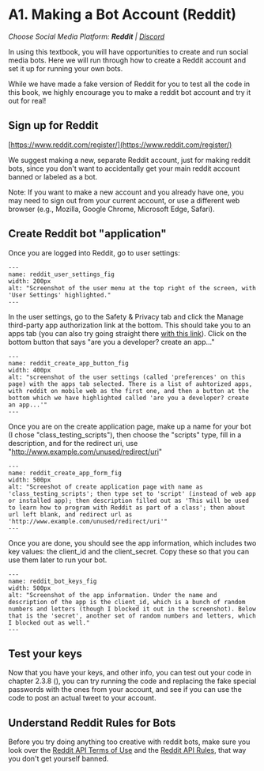 # A1. Making a Bot Account (Reddit)
_Choose Social Media Platform: __Reddit__ | <a href='../../discord/appendix/making_bot_account.html'>Discord</a>_




In using this textbook, you will have opportunities to create and run social media bots. Here we will run through how to create a Reddit account and set it up for running your own bots.

While we have made a fake version of Reddit for you to test all the code in this book, we highly encourage you to make a reddit bot account and try it out for real!

## Sign up for Reddit
[https://www.reddit.com/register/](https://www.reddit.com/register/)

We suggest making a new, separate Reddit account, just for making reddit bots, since you don't want to accidentally get your main reddit account banned or labeled as a bot.

Note: If you want to make a new account and you already have one, you may need to sign out from your current account, or use a different web browser (e.g., Mozilla, Google Chrome, Microsoft Edge, Safari).

## Create Reddit bot "application"

Once you are logged into Reddit, go to user settings:

```{figure} reddit_user_settings.png
---
name: reddit_user_settings_fig
width: 200px
alt: "Screenshot of the user menu at the top right of the screen, with 'User Settings' highlighted."
---
```

In the user settings, go to the Safety & Privacy tab and click the Manage third-party app authorization link at the bottom. This should take you to an apps tab (you can also try going straight there [with this link](https://www.reddit.com/prefs/apps)). Click on the bottom button that says "are you a developer? create an app..."

```{figure} reddit_create_app_button.png
---
name: reddit_create_app_button_fig
width: 400px
alt: "screenshot of the user settings (called 'preferences' on this page) with the apps tab selected. There is a list of auhtorized apps, with reddit on mobile web as the first one, and then a button at the bottom which we have highlighted called 'are you a developer? create an app...'"
---
```


Once you are on the create application page, make up a name for your bot (I chose "class_testing_scripts"), then choose the "scripts" type, fill in a description, and for the redirect uri, use "http://www.example.com/unused/redirect/uri"
```{figure} reddit_create_app_form.png
---
name: reddit_create_app_form_fig
width: 500px
alt: "Screeshot of create application page with name as 'class_testing_scripts'; then type set to 'script' (instead of web app or installed app); then description filled out as 'This will be used to learn how to program with Reddit as part of a class'; then about url left blank, and redirect url as 'http://www.example.com/unused/redirect/uri'"
---
```

Once you are done, you should see the app information, which includes two key values: the client_id and the client_secret. Copy these so that you can use them later to run your bot.

```{figure} reddit_bot_keys.png
---
name: reddit_bot_keys_fig
width: 500px
alt: "Screenshot of the app information. Under the name and description of the app is the client_id, which is a bunch of random numbers and letters (though I blocked it out in the screenshot). Below that is the 'secret', another set of random numbers and letters, which I blocked out as well."
---
```


##  Test your keys
Now that you have your keys, and other info, you can test out your code in chapter 2.3.8 ([](../../ch02_definitions/03_automation/08_demo.ipynb)), you can try running the code and replacing the fake special passwords with the ones from your account, and see if you can use the code to post an actual tweet to your account.

## Understand Reddit Rules for Bots
Before you try doing anything too creative with reddit  bots, make sure you look over the [Reddit API Terms of Use](https://docs.google.com/forms/d/e/1FAIpQLSezNdDNK1-P8mspSbmtC2r86Ee9ZRbC66u929cG2GX0T9UMyw/viewform) and the [Reddit API Rules](https://github.com/reddit-archive/reddit/wiki/API#rules), that way you don't get yourself banned.
